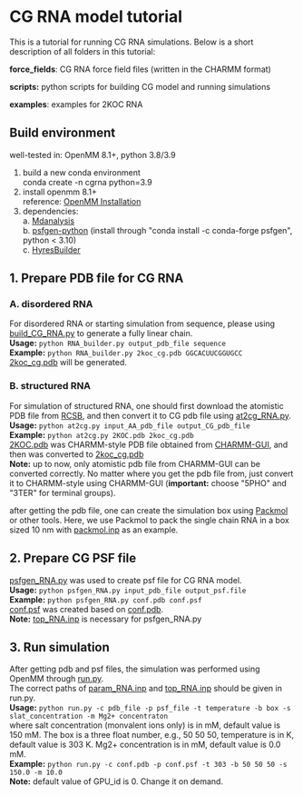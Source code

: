 # CG RNA model tutorial 

This is a tutorial for running CG RNA simulations. Below is a short description of all folders in this tutorial:   

**force_fields**: CG RNA force field files (written in the CHARMM format)   

**scripts:** python scripts for building CG model and running simulations   

**examples**: examples for 2KOC RNA   



## Build environment  
well-tested in: OpenMM 8.1+, python 3.8/3.9
1. build a new conda environment   
conda create -n cgrna python=3.9   
2. install openmm 8.1+   
reference: [OpenMM Installation](http://docs.openmm.org/latest/userguide/application/01_getting_started.html#installing-openmm)   
3. dependencies:  
a. [Mdanalysis](https://www.mdanalysis.org/)   
b. [psfgen-python](https://psfgen.robinbetz.com/) (install through "conda install -c conda-forge psfgen", python < 3.10)   
c. [HyresBuilder](https://github.com/lslumass/HyresBuilder)   


## 1. Prepare PDB file for CG RNA

### A. disordered RNA
For disordered RNA or starting simulation from sequence, please using [build_CG_RNA.py](./scripts/build_CG_RNA.py) to generate a fully linear chain.   
**Usage:** ```python RNA_builder.py output_pdb_file sequence```   
**Example:** ```python RNA_builder.py 2koc_cg.pdb GGCACUUCGGUGCC```   
[2koc_cg.pdb](./examples/disorder/2koc_cg.pdb) will be generated.   

### B. structured RNA
For simulation of structured RNA, one should first download the atomistic PDB file from [RCSB](https://www.rcsb.org/), and then convert it to CG pdb file using [at2cg_RNA.py](./scripts/at2cg_RNA.py).  
**Usage:** ```python at2cg.py input_AA_pdb_file output_CG_pdb_file```   
**Example:** ```python at2cg.py 2KOC.pdb 2koc_cg.pdb```   
[2KOC.pdb](./examples/from-structured/2KOC.pdb) was CHARMM-style PDB file obtained from [CHARMM-GUI](https://www.charmm-gui.org/), and then was converted to [2koc_cg.pdb](./examples/from-structured/2koc_cg.pdb)   
**Note:** up to now, only atomistic pdb file from CHARMM-GUI can be converted correctly. No matter where you get the pdb file from, just convert it to CHARMM-style using CHARMM-GUI (**important:** choose "5PHO" and "3TER" for terminal groups).    

after getting the pdb file, one can create the simulation box using [Packmol](https://m3g.github.io/packmol/) or other tools. Here, we use Packmol to pack the single chain RNA in a box sized 10 nm with [packmol.inp](./examples/disorder/packmol.inp) as an example.   


## 2. Prepare CG PSF file

[psfgen_RNA.py](./scripts/psfgen_RNA.py) was used to create psf file for CG RNA model.   
**Usage:** ```python psfgen_RNA.py input_pdb_file output_psf.file```   
**Example:** ```python psfgen_RNA.py conf.pdb conf.psf```   
[conf.psf](./examples/disorder/conf.psf) was created based on [conf.pdb](./examples/disorder/conf.pdb).   
**Note:** [top_RNA.inp](./force_fields/top_RNA.inp) is necessary for psfgen_RNA.py   


## 3. Run simulation    
After getting pdb and psf files, the simulation was performed using OpenMM through [run.py](./scripts/run.py).   
The correct paths of [param_RNA.inp](./force_fields/param_RNA.inp) and [top_RNA.inp](./force_fields/top_RNA.inp) should be given in run.py.   
**Usage:** ```python run.py -c pdb_file -p psf_file -t temperature -b box -s slat_concentration -m Mg2+ concentraton```   
where salt concentration (monvalent ions only) is in mM, default value is 150 mM. The box is a three float number, e.g., 50 50 50, temperature is in K, default value is 303 K. Mg2+ concentration is in mM, default value is 0.0 mM.    
**Example:** ```python run.py -c conf.pdb -p conf.psf -t 303 -b 50 50 50 -s 150.0 -m 10.0```   
**Note:** default value of GPU_id is 0. Change it on demand.   
